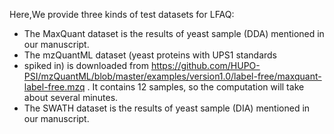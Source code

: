 Here,We provide three kinds of test datasets for LFAQ:
  
* The MaxQuant dataset is the results of yeast sample (DDA) mentioned in our manuscript.  
* The mzQuantML dataset (yeast proteins with UPS1 standards 
* spiked in) is downloaded from <a href= "https://github.com/HUPO-PSI/mzQuantML/blob/master/examples/version1.0/label-free/maxquant-label-free.mzq">https://github.com/HUPO-PSI/mzQuantML/blob/master/examples/version1.0/label-free/maxquant-label-free.mzq</a> . It contains 12 samples, so the computation  will take about several minutes.
* The SWATH dataset is the results of yeast sample (DIA) mentioned in our manuscript.